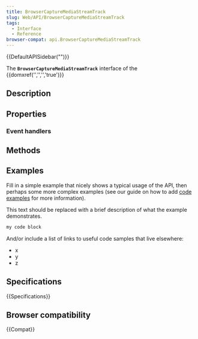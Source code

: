 ```yaml
---
title: BrowserCaptureMediaStreamTrack
slug: Web/API/BrowserCaptureMediaStreamTrack
tags:
  - Interface
  - Reference
browser-compat: api.BrowserCaptureMediaStreamTrack
---
```

{{DefaultAPISidebar("")}}

The **`BrowserCaptureMediaStreamTrack`** interface of the {{domxref('','','','true')}} 

## Description

 

## Properties



### Event handlers



## Methods



## Examples

Fill in a simple example that nicely shows a typical usage of the API, then perhaps some more complex examples (see our guide on how to add [code examples](/en-US/docs/MDN/Contribute/Structures/Code_examples) for more information).

This text should be replaced with a brief description of what the example demonstrates.

```js
my code block
```

And/or include a list of links to useful code samples that live elsewhere:

*   x
*   y
*   z

## Specifications

{{Specifications}}

## Browser compatibility

{{Compat}}


